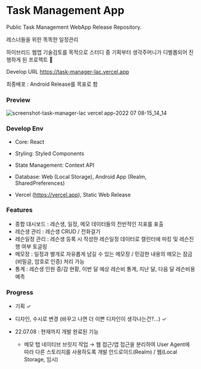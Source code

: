 # Task Management App

Public Task Management WebApp Release Repository.

레스너들을 위한 똑똑한 일정관리

하이브리드 웹앱 기술검토를 목적으로 스터디 중 기획부터 생각주머니가 디벨롭되어 진행하게 된 프로젝트 🤣

Develop URL
https://task-manager-lac.vercel.app

최종배포 : Android Release를 목표로 함

### Preview
![screenshot-task-manager-lac vercel app-2022 07 08-15_14_14](https://user-images.githubusercontent.com/46561976/177928585-43271363-0a96-4e30-bc30-9e3e42a4840b.png)


### Develop Env

- Core: React
  
- Styling: Styled Components

- State Management: Context API
  
- Database: Web (Local Storage), Android App (Realm, SharedPreferences)

- Vercel (https://vercel.app), Static Web Release


### Features

- 종합 대시보드 : 레슨생, 일정, 메모 데이터들의 전반적인 지표를 표출
- 레슨생 관리 : 레슨생 CRUD / 전화걸기
- 레슨일정 관리 : 레슨생 등록 시 작성한 레슨일정 데이터로 캘린터에 마킹 및 레슨진행 여부 토글링
- 메모장 : 일정과 별개로 자유롭게 남길 수 있는 메모장 / 민감한 내용의 메모는 잠금(비밀글, 암호로 인증) 처리 가능
- 통계 : 레슨생 인원 증/감 현황, 이번 달 예상 레슨비 통계, 지난 달, 다음 달 레슨비용 예측

### Progress

- 기획 ✓
- 디자인, 수시로 변경 (바꾸고 나면 더 이쁜 디자인이 생각나는건?...) ✓

- 22.07.08 : 현재까지 개발 완료된 기능
  - 메모 탭
 네이티브 브릿지 작업 → 웹 접근/앱 접근을 분리하여 User Agent에 따라 다른 스토리지를 사용하도록 개발
 안드로이드(Realm) / 웹(Local Storage, 임시)

